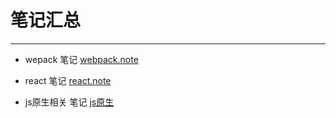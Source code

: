 # 笔记汇总
___

* wepack 笔记
[webpack.note](https://github.com/Qolim/notes/tree/main/webpack)

* react 笔记
[react.note](https://github.com/Qolim/notes/tree/main/react-notes)

* js原生相关 笔记
[js原生](https://github.com/Qolim/notes/tree/main/js)
